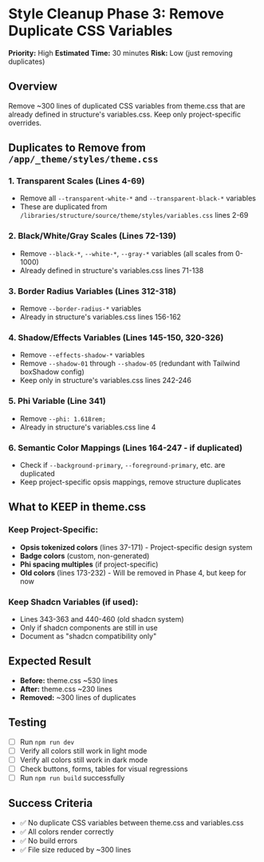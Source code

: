 # Style Cleanup Phase 3: Remove Duplicate CSS Variables

**Priority:** High
**Estimated Time:** 30 minutes
**Risk:** Low (just removing duplicates)

## Overview
Remove ~300 lines of duplicated CSS variables from theme.css that are already defined in structure's variables.css. Keep only project-specific overrides.

## Duplicates to Remove from `/app/_theme/styles/theme.css`

### 1. Transparent Scales (Lines 4-69)
- Remove all `--transparent-white-*` and `--transparent-black-*` variables
- These are duplicated from `/libraries/structure/source/theme/styles/variables.css` lines 2-69

### 2. Black/White/Gray Scales (Lines 72-139)
- Remove `--black-*`, `--white-*`, `--gray-*` variables (all scales from 0-1000)
- Already defined in structure's variables.css lines 71-138

### 3. Border Radius Variables (Lines 312-318)
- Remove `--border-radius-*` variables
- Already in structure's variables.css lines 156-162

### 4. Shadow/Effects Variables (Lines 145-150, 320-326)
- Remove `--effects-shadow-*` variables
- Remove `--shadow-01` through `--shadow-05` (redundant with Tailwind boxShadow config)
- Keep only in structure's variables.css lines 242-246

### 5. Phi Variable (Line 341)
- Remove `--phi: 1.618rem;`
- Already in structure's variables.css line 4

### 6. Semantic Color Mappings (Lines 164-247 - if duplicated)
- Check if `--background-primary`, `--foreground-primary`, etc. are duplicated
- Keep project-specific opsis mappings, remove structure duplicates

## What to KEEP in theme.css

### Keep Project-Specific:
- **Opsis tokenized colors** (lines 37-171) - Project-specific design system
- **Badge colors** (custom, non-generated)
- **Phi spacing multiples** (if project-specific)
- **Old colors** (lines 173-232) - Will be removed in Phase 4, but keep for now

### Keep Shadcn Variables (if used):
- Lines 343-363 and 440-460 (old shadcn system)
- Only if shadcn components are still in use
- Document as "shadcn compatibility only"

## Expected Result
- **Before:** theme.css ~530 lines
- **After:** theme.css ~230 lines
- **Removed:** ~300 lines of duplicates

## Testing
- [ ] Run `npm run dev`
- [ ] Verify all colors still work in light mode
- [ ] Verify all colors still work in dark mode
- [ ] Check buttons, forms, tables for visual regressions
- [ ] Run `npm run build` successfully

## Success Criteria
- ✅ No duplicate CSS variables between theme.css and variables.css
- ✅ All colors render correctly
- ✅ No build errors
- ✅ File size reduced by ~300 lines
